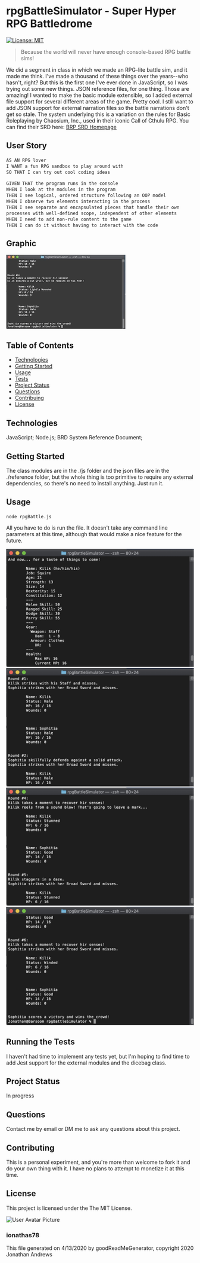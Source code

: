 # rpgBattleSimulator - Super Hyper RPG Battledrome
[![License: MIT](https://img.shields.io/badge/License-MIT-yellow.svg)](https://opensource.org/licenses/MIT)

> Because the world will never have enough console-based RPG battle sims!

We did a segment in class in which we made an RPG-lite battle sim, and it made me think. I've made a thousand of these things over the years--who hasn't, right? But this is the first one I've ever done in JavaScript, so I was trying out some new things. JSON reference files, for one thing. Those are amazing! I wanted to make the basic module extensible, so I added external file support for several different areas of the game. Pretty cool. I still want to add JSON support for external narration files so the battle narrations don't get so stale.
The system underlying this is a variation on the rules for Basic Roleplaying by Chaosium, Inc., used in their iconic Call of Cthulu RPG. You can find their SRD here: 
[BRP SRD Homepage](https://www.chaosium.com/brp-system-reference-document/)

## User Story

```
AS AN RPG lover
I WANT a fun RPG sandbox to play around with
SO THAT I can try out cool coding ideas
```

```
GIVEN THAT the program runs in the console
WHEN I look at the modules in the program
THEN I see logical, ordered structure following an OOP model
WHEN I observe two elements interacting in the process
THEN I see separate and encapsulated pieces that handle their own processes with well-defined scope, independent of other elements
WHEN I need to add non-rule content to the game
THEN I can do it without having to interact with the code
```

## Graphic
![Project Image 0](./images/rpgBattle_GIF.gif)

## Table of Contents
* [Technologies](#Technologies)
* [Getting Started](#Getting)
* [Usage](#Usage)
* [Tests](#Running)
* [Project Status](#Project)
* [Questions](#Questions)
* [Contribuing](#Contributing)
* [License](#License)


## Technologies
JavaScript;
Node.js;
BRD System Reference Document;


## Getting Started
The class modules are in the ./js folder and the json files are in the ./reference folder, but the whole thing is too primitive to require any external dependencies, so there's no need to install anything. Just run it.



## Usage
```
node rpgBattle.js
```

All you have to do is run the file. It doesn't take any command line parameters at this time, although that would make a nice feature for the future.

![Project Usage Image 0](./images/Opening_ScreenShot.jpg)
![Project Usage Image 1](./images/Program1_ScreenShot.jpg)
![Project Usage Image 2](./images/Program2_ScreenShot.jpg)
![Project Usage Image 3](./images/Ending_ScreenShot.jpg)


## Running the Tests
I haven't had time to implement any tests yet, but I'm hoping to find time to add Jest support for the external modules and the dicebag class.


## Project Status
In progress


## Questions
Contact me by email or DM me to ask any questions about this project.


## Contributing
This is a personal experiment, and you're more than welcome to fork it and do your own thing with it. I have no plans to attempt to monetize it at this time.

## License
This project is licensed under the The MIT License.


![User Avatar Picture](https://avatars1.githubusercontent.com/u/61706660?v=4)
### ionathas78

This file generated on 4/13/2020 by goodReadMeGenerator, copyright 2020 Jonathan Andrews
